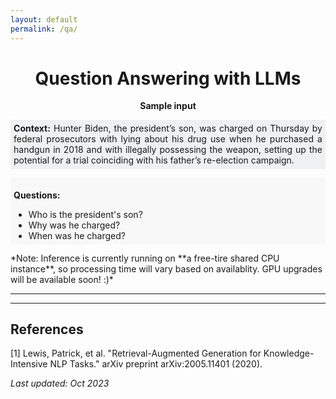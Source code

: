```yaml
---
layout: default
permalink: /qa/
---
```


<!-- 
# <center> Question Answering using LLMs </center>



<script
	type="module"
	src="https://gradio.s3-us-west-2.amazonaws.com/3.44.2/gradio.js"
></script>

<gradio-app src="https://nikhilwani-nikhilwani-question-answering.hf.space"></gradio-app>


<center> <b> Sample input</b></center>


**Context:** Hunter Biden, the president’s son, was charged on Thursday by federal prosecutors with lying about his drug use when he purchased a handgun in 2018 and with illegally possessing the weapon, setting up the potential for a trial coinciding with his father’s re-election campaign.

**Question:** 
- Who is the president's son?
- Why was he charged?
- When was he charged? 
-->



# <center> <b> Question Answering with LLMs </b> </center>


<script
	type="module"
	src="https://gradio.s3-us-west-2.amazonaws.com/3.44.2/gradio.js"
></script>

<gradio-app src="https://nikhilwani-nikhilwani-question-answering.hf.space"></gradio-app>

<center> <b> Sample input</b></center>
<p></p>

<p style=" background:#eff0f1;padding: 1%;text-align: justify;">
<b>Context:</b> Hunter Biden, the president’s son, was charged on Thursday by federal prosecutors with lying about his drug use when he purchased a handgun in 2018 and with illegally possessing the weapon, setting up the potential for a trial coinciding with his father’s re-election campaign.
</p>

<div style="background: #f8f8f8;padding:1%;">

<b>Questions:</b> 
<ul style="margin-bottom: 0;">
  <li>Who is the president's son?</li>
  <li>Why was he charged?</li>
  <li>When was he charged?</li>
</ul> 

</div>

<p></p>
*Note: Inference is currently running on **a free-tire shared CPU instance**, so processing time will vary based on availablity. GPU upgrades will be available soon! :)*

---
---

## References
[1] Lewis, Patrick, et al. "Retrieval-Augmented Generation for Knowledge-Intensive NLP Tasks." arXiv preprint arXiv:2005.11401 (2020).

<p></p>

*Last updated: Oct 2023*
